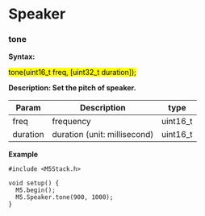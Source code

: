 # Speaker

### tone

**Syntax:**

<mark>tone(uint16_t freq, [uint32_t duration]);</mark>

**Description: Set the pitch of speaker.**

| Param | Description | type |
| --- | --- | -- |
| freq  | frequency | uint16_t |
| duration | duration (unit: millisecond) | uint16_t |

**Example**
```arduino
#include <M5Stack.h>

void setup() {
  M5.begin();
  M5.Speaker.tone(900, 1000);
}
```